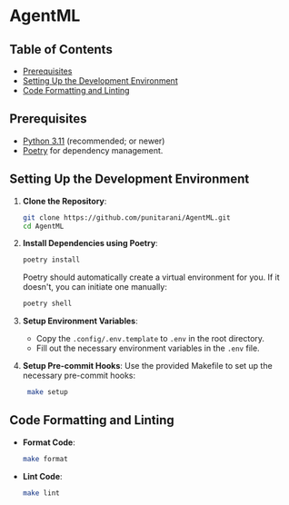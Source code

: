 # AgentML

## Table of Contents

- [Prerequisites](#prerequisites)
- [Setting Up the Development Environment](#setting-up-the-development-environment)
- [Code Formatting and Linting](#code-formatting-and-linting)

## Prerequisites

- [Python 3.11](https://www.python.org/downloads/) (recommended; or newer)
- [Poetry](https://python-poetry.org/docs/) for dependency management.

## Setting Up the Development Environment

1. **Clone the Repository**:
   ```bash
   git clone https://github.com/punitarani/AgentML.git
   cd AgentML
   ```

2. **Install Dependencies using Poetry**:

   ```bash
   poetry install
   ```

   Poetry should automatically create a virtual environment for you.
   If it doesn't, you can initiate one manually:

   ```bash
   poetry shell
   ```

3. **Setup Environment Variables**:
    - Copy the `.config/.env.template` to `.env` in the root directory.
    - Fill out the necessary environment variables in the `.env` file.

4. **Setup Pre-commit Hooks**:
   Use the provided Makefile to set up the necessary pre-commit hooks:

   ```bash
    make setup
    ```

## Code Formatting and Linting

- **Format Code**:
   ```bash
   make format
   ```
- **Lint Code**:
   ```bash
   make lint
   ```
